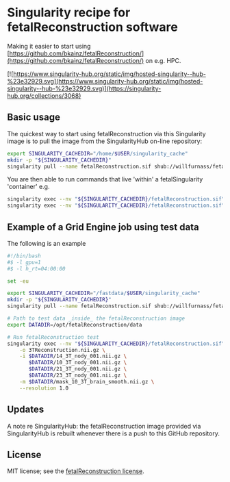 # Singularity recipe for fetalReconstruction software

Making it easier to start using [https://github.com/bkainz/fetalReconstruction/](https://github.com/bkainz/fetalReconstruction/) on e.g. HPC.

[![https://www.singularity-hub.org/static/img/hosted-singularity--hub-%23e32929.svg](https://www.singularity-hub.org/static/img/hosted-singularity--hub-%23e32929.svg)](https://singularity-hub.org/collections/3068)


## Basic usage

The quickest way to start using fetalReconstruction via this Singularity image 
is to pull the image from the SingularityHub on-line repository:

```bash
export SINGULARITY_CACHEDIR="/home/$USER/singularity_cache"
mkdir -p "${SINGULARITY_CACHEDIR}"
singularity pull --name fetalReconstruction.sif shub://willfurnass/fetalReconstruction_singularity:latest 
```

You are then able to run commands that live 'within' a fetalSingularity 'container' e.g.

```bash
singularity exec --nv "${SINGULARITY_CACHEDIR}/fetalReconstruction.sif" PVRreconstructionGPU  # or
singularity exec --nv "${SINGULARITY_CACHEDIR}/fetalReconstruction.sif" SVRreconstructionGPU 
```

## Example of a Grid Engine job using test data

The following is an example 

```bash
#!/bin/bash
#$ -l gpu=1
#$ -l h_rt=04:00:00

set -eu

export SINGULARITY_CACHEDIR="/fastdata/$USER/singularity_cache"
mkdir -p "${SINGULARITY_CACHEDIR}"
singularity pull --name fetalReconstruction.sif shub://willfurnass/fetalReconstruction_singularity:latest

# Path to test data _inside_ the fetalReconstruction image
export DATADIR=/opt/fetalReconstruction/data 

# Run fetalReconstruction test
singularity exec --nv "${SINGULARITY_CACHEDIR}/fetalReconstruction.sif" SVRreconstructionGPU \
    -o 3TReconstruction.nii.gz \
    -i $DATADIR/14_3T_nody_001.nii.gz \
       $DATADIR/10_3T_nody_001.nii.gz \
       $DATADIR/21_3T_nody_001.nii.gz \
       $DATADIR/23_3T_nody_001.nii.gz \
    -m $DATADIR/mask_10_3T_brain_smooth.nii.gz \
    --resolution 1.0
```

## Updates

A note re SingularityHub: the fetalReconstruction image provided via SingularityHub is rebuilt whenever there is a push to this GitHub repository.

## License

MIT license; see the [fetalReconstruction license](https://github.com/bkainz/fetalReconstruction/#license).

